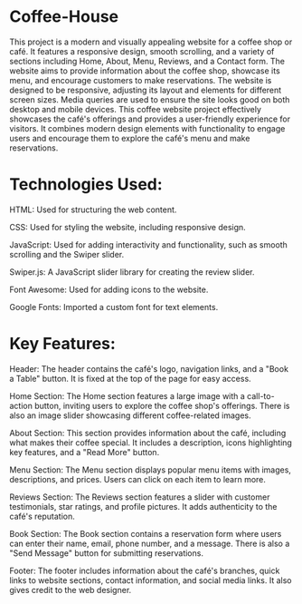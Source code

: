 # Coffee-House

This project is a modern and visually appealing website for a coffee shop or café. It features a responsive design, smooth scrolling, and a variety of sections including Home, About, Menu, Reviews, and a Contact form. The website aims to provide information about the coffee shop, showcase its menu, and encourage customers to make reservations. The website is designed to be responsive, adjusting its layout and elements for different screen sizes. Media queries are used to ensure the site looks good on both desktop and mobile devices. This coffee website project effectively showcases the café's offerings and provides a user-friendly experience for visitors. It combines modern design elements with functionality to engage users and encourage them to explore the café's menu and make reservations.

# Technologies Used:

HTML: Used for structuring the web content.

CSS: Used for styling the website, including responsive design.

JavaScript: Used for adding interactivity and functionality, such as smooth scrolling and the Swiper slider.

Swiper.js: A JavaScript slider library for creating the review slider.

Font Awesome: Used for adding icons to the website.

Google Fonts: Imported a custom font for text elements.

# Key Features:

Header: The header contains the café's logo, navigation links, and a "Book a Table" button. It is fixed at the top of the page for easy access.

Home Section: The Home section features a large image with a call-to-action button, inviting users to explore the coffee shop's offerings. There is also an image slider showcasing different coffee-related images.

About Section: This section provides information about the café, including what makes their coffee special. It includes a description, icons highlighting key features, and a "Read More" button.

Menu Section: The Menu section displays popular menu items with images, descriptions, and prices. Users can click on each item to learn more.

Reviews Section: The Reviews section features a slider with customer testimonials, star ratings, and profile pictures. It adds authenticity to the café's reputation.

Book Section: The Book section contains a reservation form where users can enter their name, email, phone number, and a message. There is also a "Send Message" button for submitting reservations.

Footer: The footer includes information about the café's branches, quick links to website sections, contact information, and social media links. It also gives credit to the web designer.
